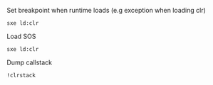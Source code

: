 
Set breakpoint when runtime loads (e.g exception when loading clr)

    sxe ld:clr


Load SOS

    sxe ld:clr

Dump callstack
    
    !clrstack




